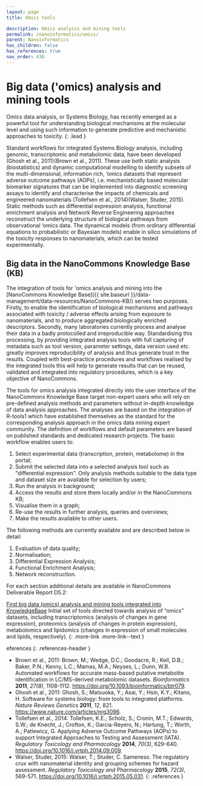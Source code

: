 ```yaml
---
layout: page
title: Omics tools

description: Omics analysis and mining tools
permalink: /nanoinformatics/omics/
parent: Nanoinformatics
has_children: false
has_references: true
nav_order: 430
---
```


# Big data ('omics) analysis and mining tools
Omics data analysis, or Systems Biology, has recently emerged as a powerful tool for understanding biological mechanisms at the molecular level and using such information to generate predictive and mechanistic approaches to toxicity. 
{: .lead }

Standard workflows for integrated Systems Biology analysis,
including genomic, transcriptomic and metabolomic data, have been developed (Ghosh et al., 2011)(Brown et al., 2011). These use both static analysis (biostatistics) and dynamic computational modelling to identify subsets of the multi-dimensional, information rich, ‘omics datasets that represent adverse outcome pathways (AOPs), i.e. mechanistically based molecular biomarker signatures that can be implemented into diagnostic screening assays to identify and characterise the impacts of chemicals and engineered nanomaterials (Tollefsen et al., 2014)(Walser, Studer, 2015). Static methods such as differential expression analysis, functional enrichment analysis and Network Reverse Engineering approaches reconstruct the underlying structure of biological pathways from observational ‘omics data. The dynamical models (from ordinary differential equations to
probabilistic or Bayesian models) enable in silico simulations of the toxicity responses to nanomaterials, which can be tested experimentally.

## Big data in the NanoCommons Knowledge Base (KB)
The integration of tools for 'omics analysis and mining into the [NanoCommons Knowledge Base]({{ site.baseurl }}/data-management/data-resources/NanoCommons-KB/) serves two purposes. Firstly, to enable the identification of biological mechanisms and pathways associated with toxicity / adverse effects arising from exposure to nanomaterials, and to produce aggregated biologically enriched descriptors. Secondly, many laboratories currently process and analyse their data in a badly protocolled and irreproducible way. Standardising this processing, by providing integrated analysis tools with full capturing of metadata such as tool version, parameter settings, data version used etc. greatly improves reproducibility of analysis and thus generate trust in the results. Coupled with best-practice procedures and workflows realised by the integrated tools this will help to generate results that can be reused, validated and integrated into regulatory procedures, which is a key objective of NanoCommons.

The tools for omics analysis integrated directly into the user interface of the NanoCommons Knowledge Base target non-expert users who will rely on pre-defined analysis methods and parameters without in-depth knowledge of data analysis approaches. The analyses are based on the integration of R-tools1 which have established themselves as the standard for the corresponding analysis approach in the omics data mining expert community. The definition of workflows and default parameters are based on published standards and dedicated research projects.
The basic workflow enables users to:

1. Select experimental data (transcription, protein, metabolome) in the portal;
2. Submit the selected data into a selected analysis tool such as "differential expression". Only analysis methods suitable to the data type and dataset size are available for selection by users;
3. Run the analysis in background;
4. Access the results and store them locally and/or in the NanoCommons KB;
5. Visualise them in a graph;
6. Re-use the results in further analysis, queries and overviews;
7. Make the results available to other users.

The following methods are currently available and are described below in detail:
1. Evaluation of data quality;
2. Normalisation;
3. Differential Expression Analysis;
4. Functional Enrichment Analysis;
5. Network reconstruction.

 For each section additional details are available in NanoCommons Deliverable Report D5.2:

[First big data (omics) analysis and mining tools integrated into KnowledgeBase](https://zenodo.org/record/3601649#.YY50q2DMKUl)
Initial set of tools directed towards analysis of “omics” datasets, including transcriptomics (analysis of changes in gene expression), proteomics (analysis of changes in protein expression), metabolomics and lipidomics (changes in expression of small molecules and lipids, respectively). 
{: .more-link .more-link--text }

eferences
{: .references-header }
- Brown et al., 2011: Brown, M.; Wedge, D.C.; Goodacre, R.; Kell, D.B.; Baker, P.N.; Kenny, L.C.; Mamas, M.A.; Neyses, L.; Dunn, W.B. Automated workflows for accurate mass-based putative metabolite identification in LC/MS-derived metabolomic datasets. <i>Bioinformatics</i> <b>2011</b>, <i>27(8)</i>, 1108-1112. <a href="https://doi.org/10.1093/bioinformatics/btr079">https://doi.org/10.1093/bioinformatics/btr079</a>.
- Ghosh et al., 2011: Ghosh, S.; Matsuoka, Y.; Asai, Y.; Hsin, K.Y.; Kitano, H. Software for systems biology: from tools to integrated platforms. <i>Nature Reviews Genetics</i> <b>2011</b>, <i>12</i>, 821. <a href="https://www.nature.com/articles/nrg3096">https://www.nature.com/articles/nrg3096</a>.
- Tollefsen et al., 2014: Tollefsen, K.E.; Scholz, S.; Cronin, M.T.; Edwards, S.W.; de Knecht, J.; Crofton, K.; Garcia-Reyero, N.; Hartung, T.; Worth, A.; Patlewicz, G. Applying Adverse Outcome Pathways (AOPs) to support Integrated Approaches to Testing and Assessment (IATA). <i>Regulatory Toxicology and Pharmacology</i> <b>2014</b>, <i>70(3)</i>, 629-640. <a href="https://doi.org/10.1016/j.yrtph.2014.09.009">https://doi.org/10.1016/j.yrtph.2014.09.009</a>.
- Walser, Studer, 2015: Walser, T.; Studer, C. Sameness: The regulatory crux with nanomaterial identity and grouping schemes for hazard assessment. <i>Regulatory Toxicology and Pharmacology</i> <b>2015</b>, <i>72(3)</i>, 569-571. <a href="https://doi.org/10.1016/j.yrtph.2015.05.031">https://doi.org/10.1016/j.yrtph.2015.05.031</a>.
{: .references }
